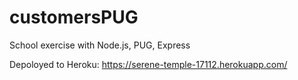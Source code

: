 # customersPUG
School exercise with Node.js, PUG, Express

Depoloyed to Heroku:
https://serene-temple-17112.herokuapp.com/
